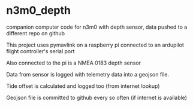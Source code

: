 # n3m0_depth
companion computer code for n3m0 with depth sensor, data pushed to a different repo on github

This project uses pymavlink on a raspberry pi connected to an ardupilot flight controller's serial port

Also connected to the pi is a NMEA 0183 depth sensor

Data from sensor is logged with telemetry data into a geojson file.  

Tide offset is calculated and logged too (from internet lookup)

Geojson file is committed to github every so often (if internet is available)
